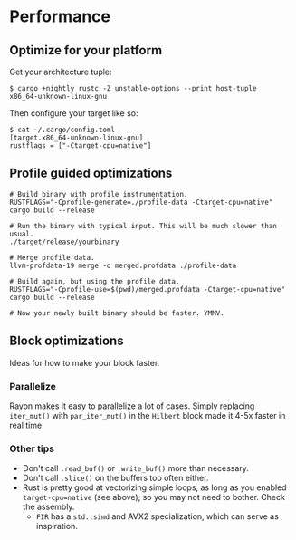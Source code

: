 # Performance

## Optimize for your platform

Get your architecture tuple:

```
$ cargo +nightly rustc -Z unstable-options --print host-tuple
x86_64-unknown-linux-gnu
```

Then configure your target like so:

```
$ cat ~/.cargo/config.toml
[target.x86_64-unknown-linux-gnu]
rustflags = ["-Ctarget-cpu=native"]
```

## Profile guided optimizations

```
# Build binary with profile instrumentation.
RUSTFLAGS="-Cprofile-generate=./profile-data -Ctarget-cpu=native" cargo build --release

# Run the binary with typical input. This will be much slower than usual.
./target/release/yourbinary

# Merge profile data.
llvm-profdata-19 merge -o merged.profdata ./profile-data

# Build again, but using the profile data.
RUSTFLAGS="-Cprofile-use=$(pwd)/merged.profdata -Ctarget-cpu=native" cargo build --release

# Now your newly built binary should be faster. YMMV.
```

## Block optimizations

Ideas for how to make your block faster.

### Parallelize

Rayon makes it easy to parallelize a lot of cases. Simply replacing `iter_mut()`
with `par_iter_mut()` in the `Hilbert` block made it 4-5x faster in real time.

### Other tips

* Don't call `.read_buf()` or `.write_buf()` more than necessary.
* Don't call `.slice()` on the buffers too often either.
* Rust is pretty good at vectorizing simple loops, as long as you enabled
  `target-cpu=native` (see above), so you may not need to bother. Check the
  assembly.
  * `FIR` has a `std::simd` and AVX2 specialization, which can serve as
    inspiration.
